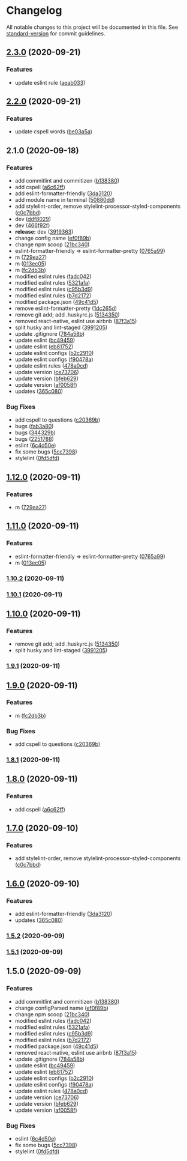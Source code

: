 # Changelog

All notable changes to this project will be documented in this file. See [standard-version](https://github.com/conventional-changelog/standard-version) for commit guidelines.

## [2.3.0](https://github.com/donniean/configs/compare/v2.2.0...v2.3.0) (2020-09-21)

### Features

- update eslint rule ([aeab033](https://github.com/donniean/configs/commit/aeab0331c03989b1cfb63c519e821348357c26b6))

## [2.2.0](https://github.com/donniean/configs/compare/v2.1.0...v2.2.0) (2020-09-21)

### Features

- update cspell words ([be03a5a](https://github.com/donniean/configs/commit/be03a5a2501212724c8052447799058da29dc0c3))

## 2.1.0 (2020-09-18)

### Features

- add commitlint and commitizen ([b138380](https://github.com/donniean/configs/commit/b13838016ced398c86353a1ab9baf6231731d7b9))
- add cspell ([a6c62ff](https://github.com/donniean/configs/commit/a6c62fff015f0891f168e055860e862c803631bf))
- add eslint-formatter-friendly ([3da3120](https://github.com/donniean/configs/commit/3da3120dc3d69d3a9a5befb744290784acb85fac))
- add module name in terminal ([50880dd](https://github.com/donniean/configs/commit/50880ddfb225dee5d8500af1197b4506e752fe60))
- add stylelint-order, remove stylelint-processor-styled-components ([c0c7bbd](https://github.com/donniean/configs/commit/c0c7bbde3d59c0cc01e797e653f28f507161ad9d))
- dev ([ddf8029](https://github.com/donniean/configs/commit/ddf802980930a1cd0144876c2e43a8f584a927fe))
- dev ([466f92f](https://github.com/donniean/configs/commit/466f92f4083919bb80a6fc4f146f51531d1f966f))
- **release:** dev ([3919363](https://github.com/donniean/configs/commit/3919363d35dd603396cfaeb0c7adf6c10c599f82))
- change config name ([ef0f89b](https://github.com/donniean/configs/commit/ef0f89b13e51131ce19591682079503e1fc6d5f6))
- change npm scoop ([21bc340](https://github.com/donniean/configs/commit/21bc340383a28c4ea5827bd334744d337ad1b69c))
- eslint-formatter-friendly => eslint-formatter-pretty ([0765a99](https://github.com/donniean/configs/commit/0765a99be16cf009b1b00c73a91fabcc223c82eb))
- m ([729ea27](https://github.com/donniean/configs/commit/729ea27708e5fc8bb39685324657b21a7382a27d))
- m ([013ec05](https://github.com/donniean/configs/commit/013ec05611426230d22f8e5c212b3db2d92a9dda))
- m ([fc2db3b](https://github.com/donniean/configs/commit/fc2db3b5a019b876ccffa4cbdaece335ea1d0acf))
- modified eslint rules ([fadc042](https://github.com/donniean/configs/commit/fadc0429cdd8791c63ebc74a387c22fa243430a3))
- modified eslint rules ([5321afa](https://github.com/donniean/configs/commit/5321afa15721923529b8ff0c7cb16410dfafd30c))
- modified eslint rules ([c95b3d9](https://github.com/donniean/configs/commit/c95b3d904757038db437abf9a24b3964cacb84be))
- modified eslint rules ([b7d2172](https://github.com/donniean/configs/commit/b7d21726625e1cc89c605857d08b86ce23ed51d3))
- modified package.json ([49c41d5](https://github.com/donniean/configs/commit/49c41d5c41f3e09d2d33d317a8f1504a6dff677d))
- remove eslint-formatter-pretty ([1dc265d](https://github.com/donniean/configs/commit/1dc265ddb80985c99187259b2e4330b2a518f9c8))
- remove git add; add .huskyrc.js ([5134350](https://github.com/donniean/configs/commit/5134350c4376dc5782708223b1e3399fd41c0b4d))
- removed react-native, eslint use airbnb ([87f3a15](https://github.com/donniean/configs/commit/87f3a1544855b3c582bae69d4d091ec0c57214c4))
- split husky and lint-staged ([3991205](https://github.com/donniean/configs/commit/3991205f7e909c8859106aec28048e73c04fafef))
- update .gitignore ([784a58b](https://github.com/donniean/configs/commit/784a58b2f47ad67cd4f62130a497204a554e61b8))
- update eslint ([bc49459](https://github.com/donniean/configs/commit/bc4945986b7a77360b99ace2f96de0386afd38f6))
- update eslint ([eb81752](https://github.com/donniean/configs/commit/eb8175217cbfe1185ffc382c56fb50d99dd6b17a))
- update eslint configs ([b2c2910](https://github.com/donniean/configs/commit/b2c291095e5176ec397445c523043c1c1ff43dd4))
- update eslint configs ([f90478a](https://github.com/donniean/configs/commit/f90478a0c8d187f390f2b74e94c15b033c5b7335))
- update eslint rules ([478a0cd](https://github.com/donniean/configs/commit/478a0cdf25c51468894ad5fe6614472c32cd45d6))
- update version ([ce73706](https://github.com/donniean/configs/commit/ce737065138074fe5bad057cca0b8c88554eb5f7))
- update version ([bfeb629](https://github.com/donniean/configs/commit/bfeb6296c9b07165fb6ab0dc45602da182e8a1d6))
- update version ([af0058f](https://github.com/donniean/configs/commit/af0058f1d3a7e62a62ea9222c20bc0130fa110b4))
- updates ([365c080](https://github.com/donniean/configs/commit/365c0805fae14cde0f38a8b7bbc14b9d61328f89))

### Bug Fixes

- add cspell to questions ([c20369b](https://github.com/donniean/configs/commit/c20369bf67eab8f2fab3cec2513f097d0575c2e5))
- bugs ([fab3a80](https://github.com/donniean/configs/commit/fab3a8021c2669cf2faa4a36712e52463aeffbcf))
- bugs ([344329b](https://github.com/donniean/configs/commit/344329bdfd75ef245f32caa67825bd172617bf18))
- bugs ([2251788](https://github.com/donniean/configs/commit/2251788465858c2b19fcf2bc687340187e9a316f))
- eslint ([6c4d50e](https://github.com/donniean/configs/commit/6c4d50ea3b9c5a4dd9e73c21a8526c4da51d25fd))
- fix some bugs ([5cc7398](https://github.com/donniean/configs/commit/5cc739875076d86524f69ca1f64fee8f25eb0dc7))
- stylelint ([0fd5dfd](https://github.com/donniean/configs/commit/0fd5dfd917a1b5ec280b4fffd7b5cd1c12dd375e))

## [1.12.0](https://github.com/donniean/generator-configs/compare/v1.11.0...v1.12.0) (2020-09-11)

### Features

- m ([729ea27](https://github.com/donniean/generator-configs/commit/729ea27708e5fc8bb39685324657b21a7382a27d))

## [1.11.0](https://github.com/donniean/generator-configs/compare/v1.10.2...v1.11.0) (2020-09-11)

### Features

- eslint-formatter-friendly => eslint-formatter-pretty ([0765a99](https://github.com/donniean/generator-configs/commit/0765a99be16cf009b1b00c73a91fabcc223c82eb))
- m ([013ec05](https://github.com/donniean/generator-configs/commit/013ec05611426230d22f8e5c212b3db2d92a9dda))

### [1.10.2](https://github.com/donniean/generator-configs/compare/v1.10.1...v1.10.2) (2020-09-11)

### [1.10.1](https://github.com/donniean/generator-configs/compare/v1.10.0...v1.10.1) (2020-09-11)

## [1.10.0](https://github.com/donniean/generator-configs/compare/v1.9.1...v1.10.0) (2020-09-11)

### Features

- remove git add; add .huskyrc.js ([5134350](https://github.com/donniean/generator-configs/commit/5134350c4376dc5782708223b1e3399fd41c0b4d))
- split husky and lint-staged ([3991205](https://github.com/donniean/generator-configs/commit/3991205f7e909c8859106aec28048e73c04fafef))

### [1.9.1](https://github.com/donniean/generator-configs/compare/v1.9.0...v1.9.1) (2020-09-11)

## [1.9.0](https://github.com/donniean/generator-configs/compare/v1.8.1...v1.9.0) (2020-09-11)

### Features

- m ([fc2db3b](https://github.com/donniean/generator-configs/commit/fc2db3b5a019b876ccffa4cbdaece335ea1d0acf))

### Bug Fixes

- add cspell to questions ([c20369b](https://github.com/donniean/generator-configs/commit/c20369bf67eab8f2fab3cec2513f097d0575c2e5))

### [1.8.1](https://github.com/donniean/generator-configs/compare/v1.8.0...v1.8.1) (2020-09-11)

## [1.8.0](https://github.com/donniean/generator-configs/compare/v1.7.0...v1.8.0) (2020-09-11)

### Features

- add cspell ([a6c62ff](https://github.com/donniean/generator-configs/commit/a6c62fff015f0891f168e055860e862c803631bf))

## [1.7.0](https://github.com/donniean/generator-configs/compare/v1.6.0...v1.7.0) (2020-09-10)

### Features

- add stylelint-order, remove stylelint-processor-styled-components ([c0c7bbd](https://github.com/donniean/generator-configs/commit/c0c7bbde3d59c0cc01e797e653f28f507161ad9d))

## [1.6.0](https://github.com/donniean/generator-configs/compare/v1.5.2...v1.6.0) (2020-09-10)

### Features

- add eslint-formatter-friendly ([3da3120](https://github.com/donniean/generator-configs/commit/3da3120dc3d69d3a9a5befb744290784acb85fac))
- updates ([365c080](https://github.com/donniean/generator-configs/commit/365c0805fae14cde0f38a8b7bbc14b9d61328f89))

### [1.5.2](https://github.com/donniean/generator-configs/compare/v1.5.1...v1.5.2) (2020-09-09)

### [1.5.1](https://github.com/donniean/generator-configs/compare/v1.5.0...v1.5.1) (2020-09-09)

## 1.5.0 (2020-09-09)

### Features

- add commitlint and commitizen ([b138380](https://github.com/donniean/generator-configs/commit/b13838016ced398c86353a1ab9baf6231731d7b9))
- change configParsed name ([ef0f89b](https://github.com/donniean/generator-configs/commit/ef0f89b13e51131ce19591682079503e1fc6d5f6))
- change npm scoop ([21bc340](https://github.com/donniean/generator-configs/commit/21bc340383a28c4ea5827bd334744d337ad1b69c))
- modified eslint rules ([fadc042](https://github.com/donniean/generator-configs/commit/fadc0429cdd8791c63ebc74a387c22fa243430a3))
- modified eslint rules ([5321afa](https://github.com/donniean/generator-configs/commit/5321afa15721923529b8ff0c7cb16410dfafd30c))
- modified eslint rules ([c95b3d9](https://github.com/donniean/generator-configs/commit/c95b3d904757038db437abf9a24b3964cacb84be))
- modified eslint rules ([b7d2172](https://github.com/donniean/generator-configs/commit/b7d21726625e1cc89c605857d08b86ce23ed51d3))
- modified package.json ([49c41d5](https://github.com/donniean/generator-configs/commit/49c41d5c41f3e09d2d33d317a8f1504a6dff677d))
- removed react-native, eslint use airbnb ([87f3a15](https://github.com/donniean/generator-configs/commit/87f3a1544855b3c582bae69d4d091ec0c57214c4))
- update .gitignore ([784a58b](https://github.com/donniean/generator-configs/commit/784a58b2f47ad67cd4f62130a497204a554e61b8))
- update eslint ([bc49459](https://github.com/donniean/generator-configs/commit/bc4945986b7a77360b99ace2f96de0386afd38f6))
- update eslint ([eb81752](https://github.com/donniean/generator-configs/commit/eb8175217cbfe1185ffc382c56fb50d99dd6b17a))
- update eslint configs ([b2c2910](https://github.com/donniean/generator-configs/commit/b2c291095e5176ec397445c523043c1c1ff43dd4))
- update eslint configs ([f90478a](https://github.com/donniean/generator-configs/commit/f90478a0c8d187f390f2b74e94c15b033c5b7335))
- update eslint rules ([478a0cd](https://github.com/donniean/generator-configs/commit/478a0cdf25c51468894ad5fe6614472c32cd45d6))
- update version ([ce73706](https://github.com/donniean/generator-configs/commit/ce737065138074fe5bad057cca0b8c88554eb5f7))
- update version ([bfeb629](https://github.com/donniean/generator-configs/commit/bfeb6296c9b07165fb6ab0dc45602da182e8a1d6))
- update version ([af0058f](https://github.com/donniean/generator-configs/commit/af0058f1d3a7e62a62ea9222c20bc0130fa110b4))

### Bug Fixes

- eslint ([6c4d50e](https://github.com/donniean/generator-configs/commit/6c4d50ea3b9c5a4dd9e73c21a8526c4da51d25fd))
- fix some bugs ([5cc7398](https://github.com/donniean/generator-configs/commit/5cc739875076d86524f69ca1f64fee8f25eb0dc7))
- stylelint ([0fd5dfd](https://github.com/donniean/generator-configs/commit/0fd5dfd917a1b5ec280b4fffd7b5cd1c12dd375e))

